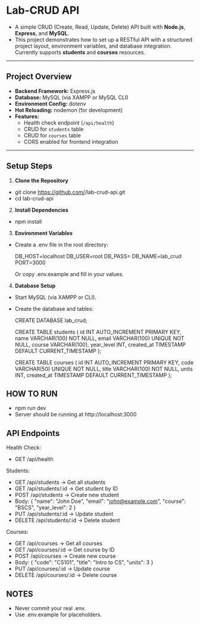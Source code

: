 # Lab-CRUD API

- A simple CRUD (Create, Read, Update, Delete) API built with **Node.js**, **Express**, and **MySQL**.  
- This project demonstrates how to set up a RESTful API with a structured project layout, environment variables, and database integration.  
Currently supports **students** and **courses** resources.

---

## Project Overview
- **Backend Framework:** Express.js  
- **Database:** MySQL (via XAMPP or MySQL CLI)  
- **Environment Config:** dotenv  
- **Hot Reloading:** nodemon (for development)  
- **Features:**
  - Health check endpoint (`/api/health`)
  - CRUD for `students` table
  - CRUD for `courses` table
  - CORS enabled for frontend integration

---

## Setup Steps

1. **Clone the Repository**
  - git clone https://github.com/<your-username>/lab-crud-api.git
  - cd lab-crud-api
2. **Install Dependencies**
  - npm install
3. **Environment Variables**
  - Create a .env file in the root directory:
    
    DB_HOST=localhost
    DB_USER=root
    DB_PASS=
    DB_NAME=lab_crud
    PORT=3000
  
    Or copy .env.example and fill in your values.

4. **Database Setup**
- Start MySQL (via XAMPP or CLI).
- Create the database and tables:

  CREATE DATABASE lab_crud;
  
  CREATE TABLE students (
    id INT AUTO_INCREMENT PRIMARY KEY,
    name VARCHAR(100) NOT NULL,
    email VARCHAR(100) UNIQUE NOT NULL,
    course VARCHAR(100),
    year_level INT,
    created_at TIMESTAMP DEFAULT CURRENT_TIMESTAMP
  );
  
  CREATE TABLE courses (
    id INT AUTO_INCREMENT PRIMARY KEY,
    code VARCHAR(50) UNIQUE NOT NULL,
    title VARCHAR(100) NOT NULL,
    units INT,
    created_at TIMESTAMP DEFAULT CURRENT_TIMESTAMP
  );

## HOW TO RUN
 - npm run dev
 - Server should be running at http://localhost:3000

## API Endpoints
Health Check:
  - GET /api/health

Students:
  - GET /api/students → Get all students
  - GET /api/students/:id → Get student by ID
  - POST /api/students → Create new student
  - Body: { "name": "John Doe", "email": "john@example.com", "course": "BSCS", "year_level": 2 }
  - PUT /api/students/:id → Update student
  - DELETE /api/students/:id → Delete student

Courses:
  - GET /api/courses → Get all courses
  - GET /api/courses/:id → Get course by ID
  - POST /api/courses → Create new course
  - Body: { "code": "CS101", "title": "Intro to CS", "units": 3 }
  - PUT /api/courses/:id → Update course
  - DELETE /api/courses/:id → Delete course

## NOTES
- Never commit your real .env.
- Use .env.example for placeholders.
